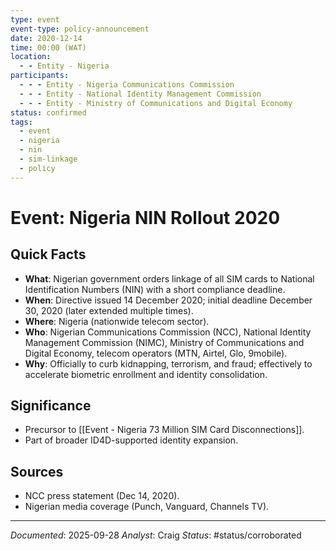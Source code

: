 ```yaml
---
type: event
event-type: policy-announcement
date: 2020-12-14
time: 00:00 (WAT)
location:
  - - Entity - Nigeria
participants:
  - - - Entity - Nigeria Communications Commission
  - - - Entity - National Identity Management Commission
  - - - Entity - Ministry of Communications and Digital Economy
status: confirmed
tags:
  - event
  - nigeria
  - nin
  - sim-linkage
  - policy
---
```


# Event: Nigeria NIN Rollout 2020

## Quick Facts
- **What**: Nigerian government orders linkage of all SIM cards to National Identification Numbers (NIN) with a short compliance deadline.
- **When**: Directive issued 14 December 2020; initial deadline December 30, 2020 (later extended multiple times).
- **Where**: Nigeria (nationwide telecom sector).
- **Who**: Nigerian Communications Commission (NCC), National Identity Management Commission (NIMC), Ministry of Communications and Digital Economy, telecom operators (MTN, Airtel, Glo, 9mobile).
- **Why**: Officially to curb kidnapping, terrorism, and fraud; effectively to accelerate biometric enrollment and identity consolidation.

## Significance
- Precursor to [[Event - Nigeria 73 Million SIM Card Disconnections]].
- Part of broader ID4D-supported identity expansion.

## Sources
- NCC press statement (Dec 14, 2020).
- Nigerian media coverage (Punch, Vanguard, Channels TV).

---
*Documented*: 2025-09-28
*Analyst*: Craig
*Status*: #status/corroborated

